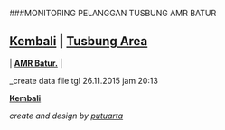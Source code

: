 ###MONITORING PELANGGAN TUSBUNG AMR BATUR


## [Kembali](http://areabatur.github.io/3mm.3atur/) | [ Tusbung Area](https://github.com/areabatur/3mm.3atur/blob/master/tusbung/3mm.areatusbung.markdown )

| **[AMR Batur.](https://github.com/areabatur/3mm.3atur/blob/master/files/btr.amr.112015.xlsx?raw=true )** |

_create data file tgl 26.11.2015 jam 20:13

**[Kembali](http://areabatur.github.io/3mm.3atur/)**

_create and design by [putuarta](mailto:putuarta@gmail.com)_
